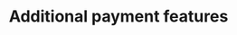 ---
title: 'Additional payment features'
breadcrumb_title: "Additional payment features"
layout: 'block'
meta_title: 'Additional payment features - MultiSafepay Docs'
meta_description: "Sign up. Build and test your payments integration. Explore our products and services. Use our API Reference, SDKs, and wrappers. Get support."
logo: '/svgs/Recurring payments.svg'
short_description: 'From processing recurring payments to splitting incoming funds.'
weight: 80
---